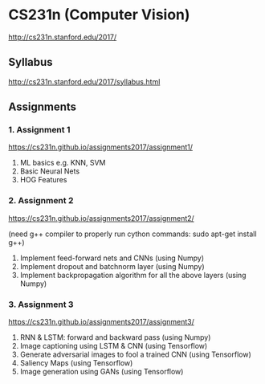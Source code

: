 # CS231n (Computer Vision)
http://cs231n.stanford.edu/2017/

## Syllabus
http://cs231n.stanford.edu/2017/syllabus.html

## Assignments

### 1. Assignment 1
https://cs231n.github.io/assignments2017/assignment1/

1. ML basics e.g. KNN, SVM
2. Basic Neural Nets
3. HOG Features

### 2. Assignment 2
https://cs231n.github.io/assignments2017/assignment2/

(need  g++ compiler to properly run cython commands: sudo apt-get install g++)
1. Implement feed-forward nets and CNNs (using Numpy)
2. Implement dropout and batchnorm layer (using Numpy)
3. Implement backpropagation algorithm for all the above layers (using Numpy)

### 3. Assignment 3
https://cs231n.github.io/assignments2017/assignment3/

1. RNN & LSTM: forward and backward pass (using Numpy)
2. Image captioning using LSTM & CNN (using Tensorflow)
3. Generate adversarial images to fool a trained CNN (using Tensorflow)
4. Saliency Maps (using Tensorflow)
5. Image generation using GANs (using Tensorflow)
